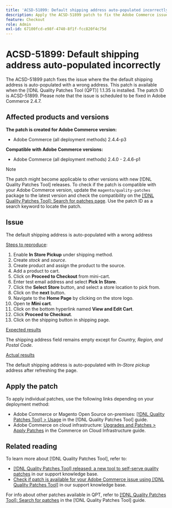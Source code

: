 ```yaml
---
title: 'ACSD-51899: Default shipping address auto-populated incorrectly'
description: Apply the ACSD-51899 patch to fix the Adobe Commerce issue where the default shipping address is auto-populated with a wrong address.
feature: Checkout
role: Admin
exl-id: 67100fcd-e98f-4740-8f1f-fcc820f4c75d
---
```

# ACSD-51899: Default shipping address auto-populated incorrectly

The ACSD-51899 patch fixes the issue where the the default shipping address is auto-populated with a wrong address. This patch is available when the [!DNL Quality Patches Tool (QPT)] 1.1.35 is installed. The patch ID is ACSD-51899. Please note that the issue is scheduled to be fixed in Adobe Commerce 2.4.7.

## Affected products and versions

**The patch is created for Adobe Commerce version:**

* Adobe Commerce (all deployment methods) 2.4.4-p3

**Compatible with Adobe Commerce versions:** 

* Adobe Commerce (all deployment methods) 2.4.0 - 2.4.6-p1

>[!NOTE]
>
>The patch might become applicable to other versions with new [!DNL Quality Patches Tool] releases. To check if the patch is compatible with your Adobe Commerce version, update the `magento/quality-patches` package to the latest version and check the compatibility on the [[!DNL Quality Patches Tool]: Search for patches page](https://experienceleague.adobe.com/tools/commerce-quality-patches/index.html). Use the patch ID as a search keyword to locate the patch.

## Issue

The default shipping address is auto-populated with a wrong address

<u>Steps to reproduce</u>:

1. Enable **In Store Pickup** under shipping method.
1. Create *stock* and *source*.
1. Create product and assign the product to the source.
1. Add a product to cart.
1. Click on **Proceed to Checkout** from mini-cart.
1. Enter test email address and select **Pick In Store**.
1. Click the **Select Store** button, and select a store location to pick from.
1. Click on the **next** button.
1. Navigate to the **Home Page** by clicking on the store logo.
1. Open te **Mini cart**.
1. Click on the bottom hyperlink named **View and Edit Cart**.
1. Click **Proceed to Checkout**.
1. Click on the shipping button in shipping page.

<u>Expected results</u>

The shipping address field remains empty except for *Country, Region, and Postal Code*.

<u>Actual results</u>

The default shipping address is auto-populated with *In-Store pickup* address after refreshing the page.

## Apply the patch

To apply individual patches, use the following links depending on your deployment method:

* Adobe Commerce or Magento Open Source on-premises: [[!DNL Quality Patches Tool] > Usage](https://experienceleague.adobe.com/docs/commerce-operations/tools/quality-patches-tool/usage.html) in the [!DNL Quality Patches Tool] guide.
* Adobe Commerce on cloud infrastructure: [Upgrades and Patches > Apply Patches](https://experienceleague.adobe.com/docs/commerce-cloud-service/user-guide/develop/upgrade/apply-patches.html) in the Commerce on Cloud Infrastructure guide.

## Related reading

To learn more about [!DNL Quality Patches Tool], refer to:

* [[!DNL Quality Patches Tool] released: a new tool to self-serve quality patches](/help/announcements/adobe-commerce-announcements/magento-quality-patches-released-new-tool-to-self-serve-quality-patches.md) in our support knowledge base.
* [Check if patch is available for your Adobe Commerce issue using [!DNL Quality Patches Tool]](/help/support-tools/patches-available-in-qpt-tool/check-patch-for-magento-issue-with-magento-quality-patches.md) in our support knowledge base.

For info about other patches available in QPT, refer to [[!DNL Quality Patches Tool]: Search for patches](https://experienceleague.adobe.com/tools/commerce-quality-patches/index.html) in the [!DNL Quality Patches Tool] guide.
